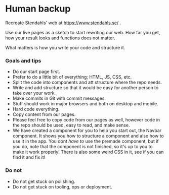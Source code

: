 # Human backup

Recreate Stendahls' web at https://www.stendahls.se/ .

Use our live pages as a sketch to start rewriting our web. How far you get, how your result looks and functions does not matter.

What matters is how you write your code and structure it.

### Goals and tips

- Do our start page first.
- Prefer to do a little bit of everything; HTML, JS, CSS, etc.
- Split the code into components and att structure where the repo needs.
- Write and add structure so that it would be easy for another person to take over your work.
- Make commits in Git with commit messages.
- Stuff should work in major browsers and both on desktop and mobile.
- Hard code everything.
- Copy content from our pages.
- Please feel free to copy code from our pages as well, however code in the repo should be used, easy to read, and make sense.
- We have created a component for you to help you start out, the Navbar component. It shows you how to structure a component and also how to use it in the app. You dont _have to_ use the premade component, but if you do, note that the component is not finished, so it's up to you to make it work properly! There is also some weird CSS in it, see if you can find it and fix it!

### Do not

- Do not get stuck on polishing.
- Do not get stuck on tooling, ops or deployment.
